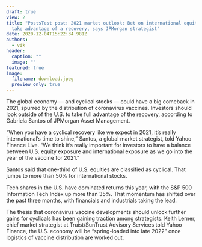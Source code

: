 ```yaml
---
draft: true
view: 2
title: "PostsTest post: 2021 market outlook: Bet on international equities to
  take advantage of a recovery, says JPMorgan strategist"
date: 2020-12-04T15:22:34.981Z
authors:
  - vik
header:
  caption: ""
  image: ""
featured: true
image:
  filename: download.jpeg
  preview_only: true
---
```

The global economy — and cyclical stocks — could have a big comeback in 2021, spurred by the distribution of coronavirus vaccines. Investors should look outside of the U.S. to take full advantage of the recovery, according to Gabriela Santos of JPMorgan Asset Management.

“When you have a cyclical recovery like we expect in 2021, it’s really international’s time to shine,” Santos, a global market strategist, told Yahoo Finance Live. “We think it’s really important for investors to have a balance between U.S. equity exposure and international exposure as we go into the year of the vaccine for 2021.”

Santos said that one-third of U.S. equities are classified as cyclical. That jumps to more than 50% for international stocks.

Tech shares in the U.S. have dominated returns this year, with the S&P 500 Information Tech Index up more than 35%. That momentum has shifted over the past three months, with financials and industrials taking the lead.

The thesis that coronavirus vaccine developments should unlock further gains for cyclicals has been gaining traction among strategists. Keith Lerner, chief market strategist at Truist/SunTrust Advisory Services told Yahoo Finance, the U.S. economy will be “spring-loaded into late 2022” once logistics of vaccine distribution are worked out.